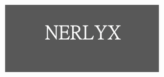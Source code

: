 [![Header](https://github.com/nerlyx228/nerlyx228/blob/main/Assets/Header.png)]([https://www.shpavda.com/](https://www.youtube.com/@%D0%9D%D0%B5%D1%80%D0%BB%D0%B8%D0%BA%D1%81))
